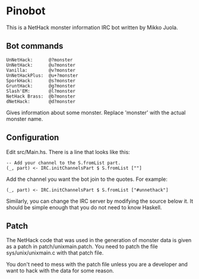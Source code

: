 Pinobot
=======

This is a NetHack monster information IRC bot written by Mikko Juola.

Bot commands
--------

    UnNetHack:      @?monster
    UnNetHack:      @u?monster
    Vanilla:        @v?monster
    UnNetHackPlus:  @u+?monster
    SporkHack:      @s?monster
    GruntHack:      @g?monster
    Slash'EM:       @l?monster
    NetHack Brass:  @b?monster
    dNetHack:       @d?monster

Gives information about some monster. Replace 'monster' with the actual monster
name.

Configuration
-------------

Edit src/Main.hs. There is a line that looks like this:

    -- Add your channel to the S.fromList part.
    (_, part) <- IRC.initChannelsPart $ S.fromList [""]

Add the channel you want the bot join to the quotes. For example:

    (_, part) <- IRC.initChannelsPart $ S.fromList ["#unnethack"]

Similarly, you can change the IRC server by modifying the source below it. It
should be simple enough that you do not need to know Haskell.

Patch
-----

The NetHack code that was used in the generation of monster data is given as a
patch in patch/unixmain.patch. You need to patch the file sys/unix/unixmain.c
with that patch file.

You don't need to mess with the patch file unless you are a developer and want
to hack with the data for some reason.

